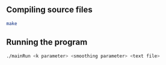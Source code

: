 ## Compiling source files

```bash
make
```

## Running the program

```bash
./mainRun <k parameter> <smoothing parameter> <text file>
```
